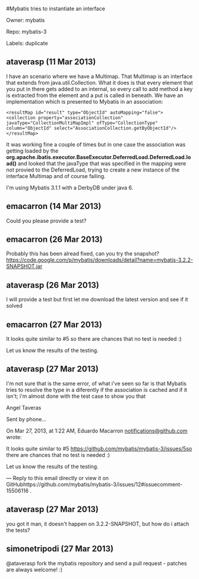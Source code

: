 #Mybatis tries to instantiate an interface

Owner: mybatis

Repo: mybatis-3

Labels: duplicate 

## ataverasp (11 Mar 2013)

I have an scenario where we have a Multimap. That Multimap is an interface that extends from java.util.Collection. What it does is that every element that you put in there gets added to an internal, so every call to add method a key is extracted from the element and a put is called in beneath. We have an implementation which is presented to Mybatis in an association:

`<resultMap id="result" type="ObjectId" autoMapping="false">
       <collection property="associationCollection"
                        javaType="CollectionMultiMapImpl"
                ofType="CollectionType"
                column="ObjectId"
                select="AssociationCollection.getByObjectId"/> 
</resultMap>`

It was working fine a couple of times but in one case the association was getting loaded by the **org.apache.ibatis.executor.BaseExecutor.DeferredLoad.DeferredLoad.load()** and looked that the javaType that was specified in the mapping were not provied to the DeferredLoad, trying to create a new instance of the interface Multimap and of course failing. 

I'm using Mybatis 3.1.1 with a DerbyDB under java 6. 


## emacarron (14 Mar 2013)

Could you please provide a test?


## emacarron (26 Mar 2013)

Probably this has been alread fixed, can you try the snapshot?
https://code.google.com/p/mybatis/downloads/detail?name=mybatis-3.2.2-SNAPSHOT.jar


## ataverasp (26 Mar 2013)

I will provide a test but first let me download the latest version and see if it solved


## emacarron (27 Mar 2013)

It looks quite similar to #5 so there are chances that no test is needed :) 

Let us know the results of the testing.


## ataverasp (27 Mar 2013)

I'm not sure that is the same error, of what i've seen so far is that
Mybatis tries to resolve the type in a diferently if the association is
cached and if it isn't; i'm almost done with the test case to show you that

Angel Taveras

Sent by phone...

On Mar 27, 2013, at 1:22 AM, Eduardo Macarron notifications@github.com
wrote:

It looks quite similar to #5
https://github.com/mybatis/mybatis-3/issues/5so there are chances
that no test is needed :)

Let us know the results of the testing.

—
Reply to this email directly or view it on
GitHubhttps://github.com/mybatis/mybatis-3/issues/12#issuecomment-15506116
.


## ataverasp (27 Mar 2013)

you got it man, it doesn't happen on 3.2.2-SNAPSHOT, but how do i attach the tests?


## simonetripodi (27 Mar 2013)

@ataverasp fork the mybatis repository and send a pull request - patches are always welcome! :)


